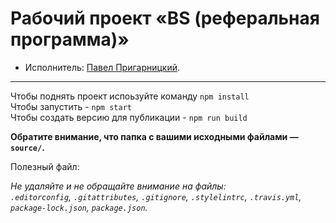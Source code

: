 # Рабочий проект «BS (реферальная программа)» 

* Исполнитель: [Павел Пригарницкий](https://t.me/pashaprig).

---
Чтобы поднять проект испоьзуйте команду `npm install`<br>
Чтобы запустить - `npm start`<br>
Чтобы создать версию для публикации - `npm run build`<br>


**Обратите внимание, что папка с вашими исходными файлами — `source/`.**

Полезный файл:

_Не удаляйте и не обращайте внимание на файлы:_<br>
_`.editorconfig`, `.gitattributes`, `.gitignore`, `.stylelintrc`, `.travis.yml`, `package-lock.json`, `package.json`._
